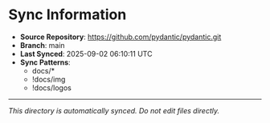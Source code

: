 # Sync Information

- **Source Repository**: https://github.com/pydantic/pydantic.git
- **Branch**: main
- **Last Synced**: 2025-09-02 06:10:11 UTC
- **Sync Patterns**:
  - docs/*
  - !docs/img
  - !docs/logos

---
*This directory is automatically synced. Do not edit files directly.*
